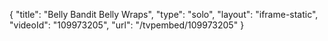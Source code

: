{
    "title": "Belly Bandit Belly Wraps",
    "type": "solo",
    "layout": "iframe-static",
    "videoId": "109973205",
    "url": "\/tvpembed\/109973205"
}